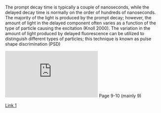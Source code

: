 The prompt decay time is typically a couple of nanoseconds, while the delayed decay time is normally on the order of hundreds of nanoseconds. The majority of the light is produced by the prompt decay; however, the amount of light in the delayed component often varies as a function of the type of particle causing the excitation (Knoll 2000). The variation in the amount of light produced by delayed fluorescence can be utilized to distinguish different types of particles; this technique is known as pulse shape discrimination (PSD)

![Good PSD source](https://www.pnnl.gov/main/publications/external/technical_reports/PNNL-21609.pdf) Page 9-10 (mainly 9)

[Link 1](https://indico.in2p3.fr/event/10766/contributions/3106/attachments/2207/2728/DarkSide_LPNHE_November.pdf)